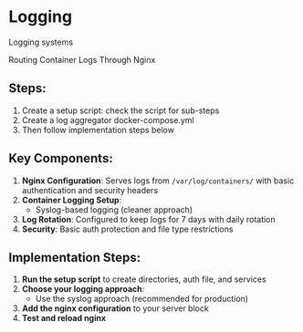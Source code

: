 # Logging
Logging systems

Routing Container Logs Through Nginx

## Steps:
1. Create a setup script: check the script for sub-steps
2. Create a log aggregator docker-compose.yml
3. Then follow implementation steps below

## Key Components:
1. **Nginx Configuration**: Serves logs from `/var/log/containers/` with basic authentication and security headers
2. **Container Logging Setup**: 
    - Syslog-based logging (cleaner approach)
3. **Log Rotation**: Configured to keep logs for 7 days with daily rotation
4. **Security**: Basic auth protection and file type restrictions

## Implementation Steps:
1. **Run the setup script** to create directories, auth file, and services
2. **Choose your logging approach**:
    - Use the syslog approach (recommended for production)
3. **Add the nginx configuration** to your server block
4. **Test and reload nginx**
